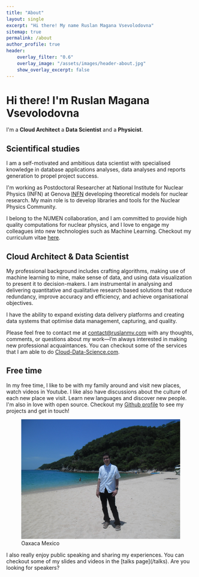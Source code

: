 ```yaml
---
title: "About"
layout: single
excerpt: "Hi there! My name Ruslan Magana Vsevolodovna"
sitemap: true
permalink: /about
author_profile: true
header:
    overlay_filter: "0.6"
    overlay_image: "/assets/images/header-about.jpg"
    show_overlay_excerpt: false
---
```


# Hi there! I'm Ruslan Magana Vsevolodovna

I'm a **Cloud Architect** a **Data Scientist** and a **Physicist**.

## Scientifical  studies

I am a self-motivated and ambitious data scientist with specialised knowledge in database applications analyses, data analyses and reports generation to propel project success.

I'm working as Postdoctoral Researcher at National Institute for Nuclear Physics (INFN) at Genova [INFN](https://www.ge.infn.it) developing theoretical models for nuclear research.  My main role is to develop libraries and tools for the Nuclear Physics Community. 

I belong to the NUMEN collaboration, and I am  committed to provide high quality computations for nuclear physics,  and I love to engage my colleagues into new technologies such as Machine Learning. Checkout my curriculum vitae [here](https://cloud-data-science.com/).

## Cloud Architect  & Data Scientist



My professional background includes crafting algorithms, making use of machine learning to mine, make sense of data, and using data visualization to present it to decision-makers. I am instrumental in analysing and delivering quantitative and qualitative research based solutions that reduce redundancy, improve accuracy and efficiency, and achieve organisational objectives. 

I have the ability to expand existing data delivery platforms and creating data systems that optimise data management, capturing, and quality. 

Please feel free to contact me at [contact@ruslanmv.com](malito:contact@ruslanmv.com) with any thoughts, comments, or questions about my work—I’m always interested in making new professional acquaintances.  You can checkout some of  the services that I am able to do  [Cloud-Data-Science.com](https://cloud-data-science.com/index.php/services/).



## Free time

In my free time, I like to  be with my family around and visit new places, watch videos in Youtube. I like also have discussions about the culture of each new place we visit. Learn new languages and discover new people. I'm also in love with open source. Checkout my [<i class="fab fa-github"></i>  Github profile](https://github.com/ruslanmv) to see my projects and get in touch!




<figure>
  <img src="/assets/images/attachment-about.jpg" alt="Oaxaca Mexico">
  <figcaption>Oaxaca Mexico</figcaption>
</figure>
I also really enjoy public speaking and sharing my experiences. You can checkout some of my slides and videos in the [talks page](/talks). Are you looking for speakers?

